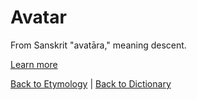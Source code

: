 # Avatar

From Sanskrit "avatāra," meaning descent.

[Learn more](https://en.wiktionary.org/wiki/avatar)

[Back to Etymology](Etymology.md) | [Back to Dictionary](../dictionary.md)
